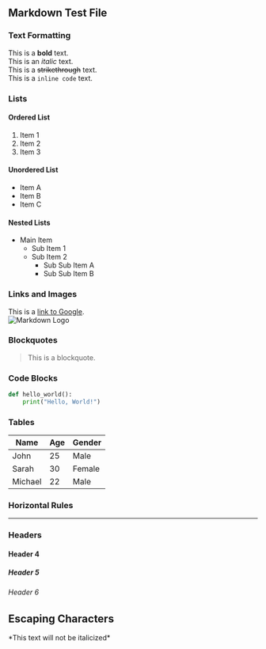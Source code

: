 ## Markdown Test File

### Text Formatting

This is a **bold** text.  
This is an *italic* text.  
This is a ~~strikethrough~~ text.  
This is a `inline code` text.

### Lists

#### Ordered List
1. Item 1
2. Item 2
3. Item 3

#### Unordered List
- Item A
- Item B
- Item C

#### Nested Lists
- Main Item
  - Sub Item 1
  - Sub Item 2
    - Sub Sub Item A
    - Sub Sub Item B

### Links and Images

This is a [link to Google](https://www.google.com/).  
![Markdown Logo](https://upload.wikimedia.org/wikipedia/commons/4/48/Markdown-mark.svg)

### Blockquotes

> This is a blockquote.

### Code Blocks

```python
def hello_world():
    print("Hello, World!")
```

### Tables

| Name      | Age | Gender |
|-----------|-----|--------|
| John      | 25  | Male   |
| Sarah     | 30  | Female |
| Michael   | 22  | Male   |

### Horizontal Rules

---

### Headers

#### Header 4
##### Header 5
###### Header 6

## Escaping Characters

\*This text will not be italicized\*
